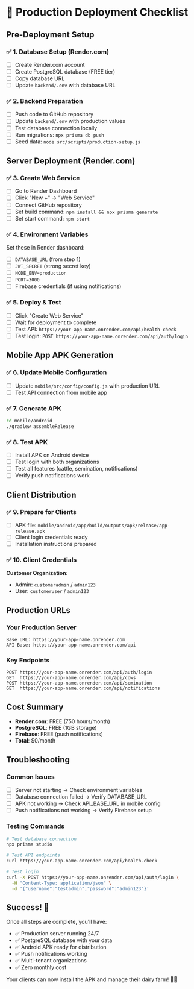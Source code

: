 # 🚀 Production Deployment Checklist

## Pre-Deployment Setup

### ✅ 1. Database Setup (Render.com)

- [ ] Create Render.com account
- [ ] Create PostgreSQL database (FREE tier)
- [ ] Copy database URL
- [ ] Update `backend/.env` with database URL

### ✅ 2. Backend Preparation

- [ ] Push code to GitHub repository
- [ ] Update `backend/.env` with production values
- [ ] Test database connection locally
- [ ] Run migrations: `npx prisma db push`
- [ ] Seed data: `node src/scripts/production-setup.js`

## Server Deployment (Render.com)

### ✅ 3. Create Web Service

- [ ] Go to Render Dashboard
- [ ] Click "New +" → "Web Service"
- [ ] Connect GitHub repository
- [ ] Set build command: `npm install && npx prisma generate`
- [ ] Set start command: `npm start`

### ✅ 4. Environment Variables

Set these in Render dashboard:

- [ ] `DATABASE_URL` (from step 1)
- [ ] `JWT_SECRET` (strong secret key)
- [ ] `NODE_ENV=production`
- [ ] `PORT=3000`
- [ ] Firebase credentials (if using notifications)

### ✅ 5. Deploy & Test

- [ ] Click "Create Web Service"
- [ ] Wait for deployment to complete
- [ ] Test API: `https://your-app-name.onrender.com/api/health-check`
- [ ] Test login: `POST https://your-app-name.onrender.com/api/auth/login`

## Mobile App APK Generation

### ✅ 6. Update Mobile Configuration

- [ ] Update `mobile/src/config/config.js` with production URL
- [ ] Test API connection from mobile app

### ✅ 7. Generate APK

```bash
cd mobile/android
./gradlew assembleRelease
```

### ✅ 8. Test APK

- [ ] Install APK on Android device
- [ ] Test login with both organizations
- [ ] Test all features (cattle, semination, notifications)
- [ ] Verify push notifications work

## Client Distribution

### ✅ 9. Prepare for Clients

- [ ] APK file: `mobile/android/app/build/outputs/apk/release/app-release.apk`
- [ ] Client login credentials ready
- [ ] Installation instructions prepared

### ✅ 10. Client Credentials

**Customer Organization:**

- Admin: `customeradmin` / `admin123`
- User: `customeruser` / `admin123`

## Production URLs

### Your Production Server

```
Base URL: https://your-app-name.onrender.com
API Base: https://your-app-name.onrender.com/api
```

### Key Endpoints

```
POST https://your-app-name.onrender.com/api/auth/login
GET  https://your-app-name.onrender.com/api/cows
POST https://your-app-name.onrender.com/api/semination
GET  https://your-app-name.onrender.com/api/notifications
```

## Cost Summary

- **Render.com**: FREE (750 hours/month)
- **PostgreSQL**: FREE (1GB storage)
- **Firebase**: FREE (push notifications)
- **Total**: $0/month

## Troubleshooting

### Common Issues

- [ ] Server not starting → Check environment variables
- [ ] Database connection failed → Verify DATABASE_URL
- [ ] APK not working → Check API_BASE_URL in mobile config
- [ ] Push notifications not working → Verify Firebase setup

### Testing Commands

```bash
# Test database connection
npx prisma studio

# Test API endpoints
curl https://your-app-name.onrender.com/api/health-check

# Test login
curl -X POST https://your-app-name.onrender.com/api/auth/login \
  -H "Content-Type: application/json" \
  -d '{"username":"testadmin","password":"admin123"}'
```

## Success! 🎉

Once all steps are complete, you'll have:

- ✅ Production server running 24/7
- ✅ PostgreSQL database with your data
- ✅ Android APK ready for distribution
- ✅ Push notifications working
- ✅ Multi-tenant organizations
- ✅ Zero monthly cost

Your clients can now install the APK and manage their dairy farm! 🐄✨
